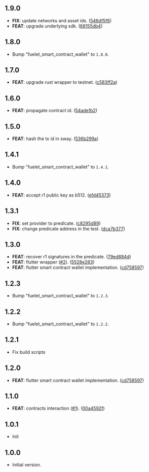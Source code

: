 ## 1.9.0

 - **FIX**: update networks and asset ids. ([546df5f6](https://github.com/Fuelet/SmartContractWalletSDK/commit/546df5f61e527aecf70c7ce5a6a3830afa43e38d))
 - **FEAT**: upgrade underlying sdk. ([68155db4](https://github.com/Fuelet/SmartContractWalletSDK/commit/68155db4ca9cb4a9319b5aa6b303a843ea209ca8))

## 1.8.0

 - Bump "fuelet_smart_contract_wallet" to `1.8.0`.

## 1.7.0

 - **FEAT**: upgrade rust wrapper to testnet. ([c583ff2a](https://github.com/Fuelet/SmartContractWalletSDK/commit/c583ff2af6c602c2b9102512d6d500603be1f65a))

## 1.6.0

 - **FEAT**: propagate contract id. ([54ade1b2](https://github.com/Fuelet/SmartContractWalletSDK/commit/54ade1b230558508f9c978589d94f2fa3c82a44d))

## 1.5.0

 - **FEAT**: hash the tx id in sway. ([536b299a](https://github.com/Fuelet/SmartContractWalletSDK/commit/536b299ac37db3966896141819a404d32a2f8c7a))

## 1.4.1

 - Bump "fuelet_smart_contract_wallet" to `1.4.1`.

## 1.4.0

 - **FEAT**: accept r1 public key as b512. ([efd45373](https://github.com/Fuelet/SmartContractWalletSDK/commit/efd453737a35a28f26daa7c46c37e724810d9640))

## 1.3.1

 - **FIX**: set provider to predicate. ([c8295d89](https://github.com/Fuelet/SmartContractWalletSDK/commit/c8295d8969923534af6da3a517a6afbf8f4b5415))
 - **FIX**: change predicate address in the test. ([dca7b377](https://github.com/Fuelet/SmartContractWalletSDK/commit/dca7b37759b87cd3a2d1c37a449bce9f02c81309))

## 1.3.0

 - **FEAT**: recover r1 signatures in the predicate. ([79ed884d](https://github.com/Fuelet/SmartContractWalletSDK/commit/79ed884de6986a89fb2970de820ebb162855e4d6))
 - **FEAT**: flutter wrapper ([#2](https://github.com/Fuelet/SmartContractWalletSDK/issues/2)). ([5528e283](https://github.com/Fuelet/SmartContractWalletSDK/commit/5528e283524226c2caf308b11f85af0e911c41e0))
 - **FEAT**: flutter smart contract wallet implementation. ([cd758597](https://github.com/Fuelet/SmartContractWalletSDK/commit/cd75859773691a3646d8843ffc2dd153c8798f81))

## 1.2.3

 - Bump "fuelet_smart_contract_wallet" to `1.2.3`.

## 1.2.2

 - Bump "fuelet_smart_contract_wallet" to `1.2.2`.

## 1.2.1

 - Fix build scripts

## 1.2.0

 - **FEAT**: flutter smart contract wallet implementation. ([cd758597](https://github.com/Fuelet/SmartContractWalletSDK/commit/cd75859773691a3646d8843ffc2dd153c8798f81))

## 1.1.0

 - **FEAT**: contracts interaction ([#1](https://github.com/Fuelet/SmartContractWalletSDK/issues/1)). ([00a4592f](https://github.com/Fuelet/SmartContractWalletSDK/commit/00a4592f0da26750d531466bd11af06331b568f3))

## 1.0.1

 - Init

## 1.0.0

- Initial version.
